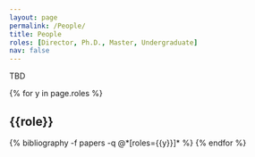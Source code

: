```yaml
---
layout: page
permalink: /People/
title: People
roles: [Director, Ph.D., Master, Undergraduate]
nav: false
---
```


TBD

<div class="people">

{% for y in page.roles %}
  <h2 class="roles">{{role}}</h2>
  {% bibliography -f papers -q @*[roles={{y}}]* %}
{% endfor %}

</div>

